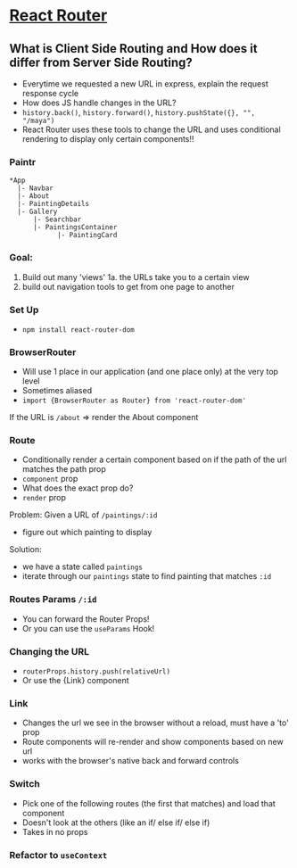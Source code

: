 # [React Router](https://reacttraining.com/react-router/web/guides/quick-start)

## What is Client Side Routing and How does it differ from Server Side Routing?
* Everytime we requested a new URL in express, explain the request response cycle
* How does JS handle changes in the URL?
* `history.back()`, `history.forward()`, `history.pushState({}, "", "/maya")`
* React Router uses these tools to change the URL and uses conditional rendering to display only certain components!!

### Paintr
```
*App
  |- Navbar
  |- About
  |- PaintingDetails
  |- Gallery
      |- Searchbar
      |- PaintingsContainer
            |- PaintingCard
```

### Goal:
1. Build out many 'views'
1a. the URLs take you to a certain view
2. build out navigation tools to get from one page to another

### Set Up
- `npm install react-router-dom`

### BrowserRouter
- Will use 1 place in our application (and one place only) at the very top level
- Sometimes aliased
- `import {BrowserRouter as Router} from 'react-router-dom'`

If the URL is `/about` => render the About component

### Route
- Conditionally render a certain component based on if the path of the url matches the path prop
- `component` prop
- What does the exact prop do?
- `render` prop

Problem: Given a URL of `/paintings/:id`
* figure out which painting to display

Solution: 
* we have a state called `paintings`
* iterate through our `paintings` state to find painting that matches `:id`

### Routes Params `/:id`
- You can forward the Router Props!
- Or you can use the `useParams` Hook!

### Changing the URL
- `routerProps.history.push(relativeUrl)`
- Or use the {Link} component

### Link
- Changes the url we see in the browser without a reload, must have a 'to' prop
- Route components will re-render and show components based on new url
- works with the browser's native back and forward controls

### Switch
- Pick one of the following routes (the first that matches) and load that component
- Doesn't look at the others (like an if/ else if/ else if)
- Takes in no props

### Refactor to `useContext`
